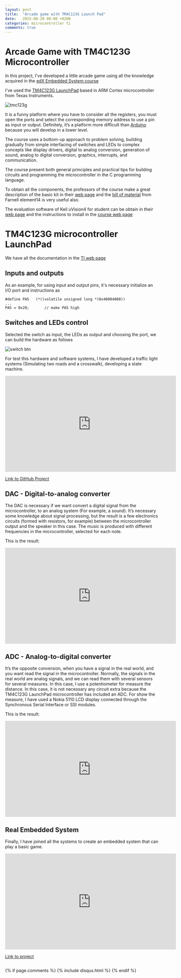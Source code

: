 ```yaml
---
layout: post
title:  "Arcade game with TM4C123G Launch Pad"
date:   2015-08-28 08:00 +0200
categories: microcontroller ti
comments: true
---
```


# Arcade Game with TM4C123G Microcontroller

In this project, I've developed a little arcade game using all the knowledge acquired in the [edX Embedded System course](https://www.edx.org/course/embedded-systems-shape-world-utaustinx-ut-6-02x)

I've used the [TM4C123G LaunchPad](http://www.ti.com/tool/EK-TM4C123GXL?DCMP=stellaris-launchpad&HQS=tm4c123g-launchpad) based in ARM Cortex microcontroller from Texas Instruments.

![tmc123g](http://users.ece.utexas.edu/~valvano/arm/portfolio/fulls/pic02.jpg)

It is a funny platform where you have to consider all the registers, you must open the ports and select the corresponding memory address to use a pin as input or output. Definitely, it’s a platform more difficult than [Arduino](https://www.arduino.cc/) because you will develop in a lower level.

The course uses a bottom-up approach to problem solving, building gradually from simple interfacing of switches and LEDs to complex concepts like display drivers, digital to analog conversion, generation of sound, analog to digital conversion, graphics, interrupts, and communication.

The course present both general principles and practical tips for building circuits and programming the microcontroller in the C programming language.

To obtain all the components, the professors of the course make a great description of the basic kit in their [web page](http://users.ece.utexas.edu/~valvano/edX/kit.html) and the [bill of material](http://www.element14.com/community/community/learning-center/online-learning/moocs/edxutexas-embedded/) from Farnell element14 is very useful also.

The evaluation software of Keil uVision4 for student can be obtain in their [web page](https://www.keil.com/demo/eval/armv4.htm) and the instructions to install in the [course web page](http://edx-org-utaustinx.s3.amazonaws.com/UT601x/download.html)

# TM4C123G microcontroller LaunchPad
We have all the documentation in the [TI web page](http://www.ti.com/tool/ek-tm4c123gxl)

## Inputs and outputs
As an example, for using input and output pins, it's necessary initialize an I/O port and instructions as

    #define PA5   (*((volatile unsigned long *)0x40004080))
    ...
    PA5 = 0x20;       // make PA5 high


## Switches and LEDs control
Selected the switch as input, the LEDs as output and choosing the port, we can build the hardware as follows

![switch btn](http://users.ece.utexas.edu/~valvano/Volume1/E-Book/C8_SwitchLEDv2_files/Figure8_4.jpg)

For test this hardware and software systems, I have developed a traffic light systems (Simulating two roads and a crosswalk), developing a state machine.

<iframe width="560" height="315" src="https://www.youtube.com/embed/CgPjV8hBAYk" frameborder="0" allowfullscreen></iframe>

[Link to GitHub Project](https://github.com/aherrero/EmbeddedSystems/tree/master/UT.6.02x/Lab10_TrafficLight)


## DAC - Digital-to-analog converter
The DAC is necessary if we want convert a digital signal from the microcontroller, to an analog system (For example, a sound). It’s necessary some knowledge about signal processing, but the result is a few electronics circuits (formed with resistors, for example) between the microcontroller output and the speaker in this case.
The music is produced with different frequencies in the microcontroller, selected for each note.

This is the result:
<iframe width="560" height="315" src="https://www.youtube.com/embed/McDHbQl84TI" frameborder="0" allowfullscreen></iframe>

## ADC - Analog-to-digital converter
It’s the opposite conversion, when you have a signal in the real world, and you want read the signal in the microcontroller.
Normally, the signals in the real world are analog signals, and we can read them with several sensors for several measures. In this case, I use a potentiometer for measure the distance.
In this case, it is not necessary any circuit extra because the TM4C123G LaunchPad microcontroller has included an ADC.
For show the measure, I have used a Nokia 5110 LCD display connected through the Synchronous Serial Interface or SSI modules.

This is the result:
<iframe width="560" height="315" src="https://www.youtube.com/embed/RZW5aqny9Gg" frameborder="0" allowfullscreen></iframe>

## Real Embedded System
Finally, I have joined all the systems to create an embedded system that can play a basic game.
<iframe width="560" height="315" src="https://www.youtube.com/embed/7BozoCaN9yg" frameborder="0" allowfullscreen></iframe>

[Link to project](https://github.com/aherrero/EmbeddedSystems/tree/master/UT.6.02x/Lab15_SpaceInvaders)

##

{% if page.comments %}
{% include disqus.html %}
{% endif %}
